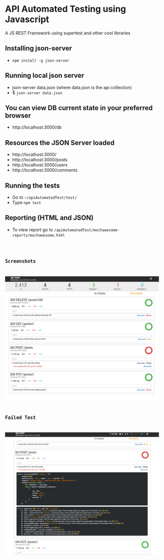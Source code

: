 # API Automated Testing using Javascript
 A JS REST Framework using supertest and other cool libraries
 
## Installing json-server
* <code>npm install -g json-server</code>

## Running local json server 
* json-server data.json (where data.json is the api collection)
* $ <code>json-server data.json</code>

## You can view DB current state in your preferred browser
* http://localhost:3000/db

## Resources the JSON Server loaded
* http://localhost:3000/
* http://localhost:3000/posts
* http://localhost:3000/users
* http://localhost:3000/comments

## Running the tests 
* Go to <code>~/apiAutomatedTest/test/</code>
* Type <code>npm test</code>

## Reporting (HTML and JSON)
* To view report go to <code>/apiAutomatedTest/mochawesome-reports/mochawesome.html<code>

## Screenshots
![Alt text](https://github.com/giozom/apiAutomatedTest/blob/master/HTMLReport.png "HTML Report")

## Failed Test
![Alt text](https://github.com/giozom/apiAutomatedTest/blob/master/HTMLReport_FailedTest.png "HTML Report")

